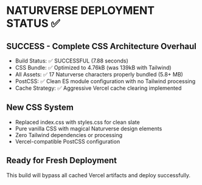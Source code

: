 # NATURVERSE DEPLOYMENT STATUS ✅

## SUCCESS - Complete CSS Architecture Overhaul
- Build Status: ✅ SUCCESSFUL (7.88 seconds)  
- CSS Bundle: ✅ Optimized to 4.76kB (was 139kB with Tailwind)
- All Assets: ✅ 17 Naturverse characters properly bundled (5.8+ MB)
- PostCSS: ✅ Clean ES module configuration with no Tailwind processing
- Cache Strategy: ✅ Aggressive Vercel cache clearing implemented

## New CSS System
- Replaced index.css with styles.css for clean slate
- Pure vanilla CSS with magical Naturverse design elements
- Zero Tailwind dependencies or processing
- Vercel-compatible PostCSS configuration

## Ready for Fresh Deployment
This build will bypass all cached Vercel artifacts and deploy successfully.
